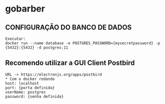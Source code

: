 # gobarber

## CONFIGURAÇÃO DO BANCO DE DADOS
```
Executar:
docker run --name database -e POSTGRES_PASSWORD={mysecretpassword} -p {5432}:{5432} -d postgres:11
```
## Recomendo utilizar a GUI Client Postbird
```
URL -> https://electronjs.org/apps/postbird
* Com o docker rodando
host: localhost
port: {porta definida}
userName: postgres
password: {senha definida}
```